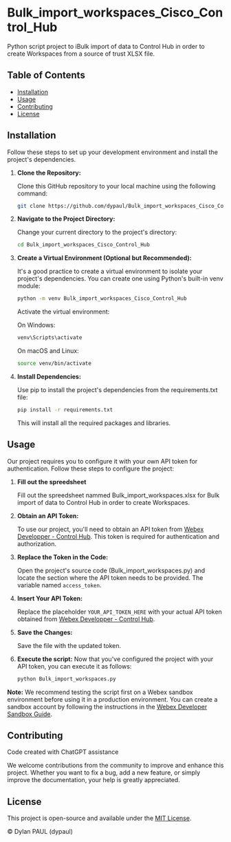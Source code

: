 # Bulk_import_workspaces_Cisco_Control_Hub

Python script project to iBulk import of data to Control Hub in order to create Workspaces from a source of trust XLSX file.

## Table of Contents

- [Installation](#installation)
- [Usage](#usage)
- [Contributing](#contributing)
- [License](#license)

## Installation

Follow these steps to set up your development environment and install the project's dependencies.

1. **Clone the Repository:**

   Clone this GitHub repository to your local machine using the following command:

   ```bash
   git clone https://github.com/dypaul/Bulk_import_workspaces_Cisco_Control_Hub.git

2. **Navigate to the Project Directory:**
   
   Change your current directory to the project's directory:
   
   ```bash
   cd Bulk_import_workspaces_Cisco_Control_Hub

3. **Create a Virtual Environment (Optional but Recommended):**

   It's a good practice to create a virtual environment to isolate your project's dependencies. You can create one using Python's built-in venv module:
   
   ```bash
   python -m venv Bulk_import_workspaces_Cisco_Control_Hub
    ```
   Activate the virtual environment:

   On Windows:
    ```bash
   venv\Scripts\activate
    ```
    
   On macOS and Linux:
  
    ```bash
   source venv/bin/activate
    ```
4. **Install Dependencies:**

    Use pip to install the project's dependencies from the requirements.txt file:
   
    ```bash
    pip install -r requirements.txt
    ```
    This will install all the required packages and libraries.

## Usage
Our project requires you to configure it with your own API token for authentication. Follow these steps to configure the project:

1. **Fill out the spreedsheet**

   Fill out the spreedsheet nammed Bulk_import_workspaces.xlsx for Bulk import of data to Control Hub in order to create Workspaces.

2. **Obtain an API Token:**

   To use our project, you'll need to obtain an API token from [Webex Developper - Control Hub](https://developer.webex.com/docs/getting-started). This token is required for authentication and authorization.

3. **Replace the Token in the Code:**

   Open the project's source code (Bulk_import_workspaces.py) and locate the section where the API token needs to be provided. The variable named `access_token`.

4. **Insert Your API Token:**

   Replace the placeholder `YOUR_API_TOKEN_HERE` with your actual API token obtained from [Webex Developper - Control Hub](https://developer.webex.com/docs/getting-started).

5. **Save the Changes:**

   Save the file with the updated token.

6. **Execute the script:**
   Now that you've configured the project with your API token, you can execute it as follows:
   ```bash
   python Bulk_import_workspaces.py
   ```

**Note:** We recommend testing the script first on a Webex sandbox environment before using it in a production environment. You can create a sandbox account by following the instructions in the [Webex Developer Sandbox Guide](https://developer.webex.com/docs/developer-sandbox-guide).

## Contributing

   Code created with ChatGPT assistance

   We welcome contributions from the community to improve and enhance this project. Whether you want to fix a bug, add a new feature, or simply improve the documentation, your help is greatly appreciated.

## License

   This project is open-source and available under the [MIT License](LICENSE.md).

© Dylan PAUL (dypaul)
